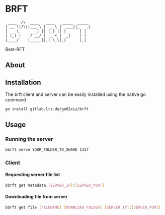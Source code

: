 # BRFT

```
 ____  /\  ____   ____   _____  _____
| __ )|/\||___ \ |  _ \ |  ___||_   _|
|  _ \      __) || |_) || |_     | |
| |_) |    / __/ |  _ < |  _|    | |
|____/    |_____||_| \_\|_|      |_|
```

Best-RFT

## About

## Installation

The brft client and server can be easily installed using the native go command

```bash
go install gitlab.lrz.de/ge82xiz/brft
```

## Usage

### Running the server

```bash
bbrft serve YOUR_FOLDER_TO_SHARE 1337
```

### Client

#### Requesting server file list

```bash
bbrft get metadata [SERVER_IP]:[SERVER_PORT]
```

#### Downloading file from server

```bash
bbrft get file [FILENAME] [DOWNLOAD_FOLDER] [SERVER_IP]:[SERVER_PORT]
```
